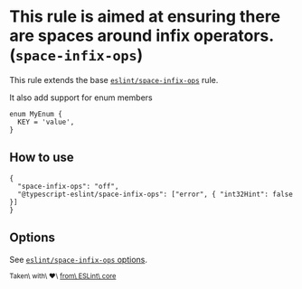 This rule is aimed at ensuring there are spaces around infix operators. (`space-infix-ops`)
===========================================================================================

This rule extends the base [`eslint/space-infix-ops`](https://eslint.org/docs/rules/space-infix-ops) rule.

It also add support for enum members

    enum MyEnum {
      KEY = 'value',
    }

How to use
----------

    {
      "space-infix-ops": "off",
      "@typescript-eslint/space-infix-ops": ["error", { "int32Hint": false }]
    }

Options
-------

See [`eslint/space-infix-ops` options](https://eslint.org/docs/rules/space-infix-ops#options).

<sup>Taken\ with\ ❤️\ [from\ ESLint\ core](https://github.com/eslint/eslint/blob/master/docs/rules/space-infix-ops.md)</sup>
